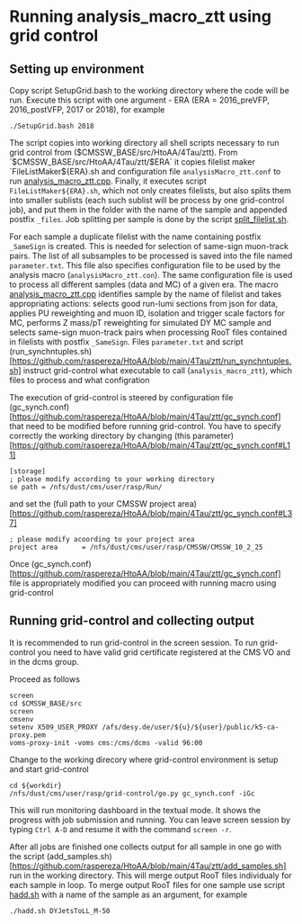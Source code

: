 # Running analysis_macro_ztt using grid control

## Setting up environment 

Copy script SetupGrid.bash to the working directory where the code will be run.
Execute this script with one argument - ERA (ERA = 2016_preVFP, 2016_postVFP, 2017 or 2018), for example
```
./SetupGrid.bash 2018
```
The script copies into working directory all shell scripts necessary to run grid control from ($CMSSW_BASE/src/HtoAA/4Tau/ztt). From `$CMSSW_BASE/src/HtoAA/4Tau/ztt/$ERA` it copies filelist maker `FileListMaker${ERA}.sh and configuration file `analysisMacro_ztt.conf` to run [analysis_macro_ztt.cpp](https://github.com/raspereza/HtoAA/blob/main/4Tau/bin/analysis_macro_ztt.cpp). Finally, it executes script `FileListMaker${ERA}.sh`, which not only creates filelists, but also splits them into smaller sublists (each such sublist will be process by one grid-control job), and put them in the folder with the name of the sample and appended postfix `_files`. Job splitting per sample is done by the script [split_filelist.sh](https://github.com/raspereza/HtoAA/blob/main/4Tau/ztt/split_filelist.sh).

For each sample a duplicate filelist with the name containing postfix `_SameSign` is created. This is needed for selection of same-sign muon-track pairs. The list of all subsamples to be processed is saved into the file named `parameter.txt`. This file also specifies configuration file to be used by the analysis macro (`analysisMacro_ztt.con`). The same configuration file is used to process all different samples (data and MC) of a given era. The macro [analysis_macro_ztt.cpp](https://github.com/raspereza/HtoAA/blob/main/4Tau/bin/analysis_macro_ztt.cpp) identifies sample by the name of filelist and takes appropriating actions: selects good run-lumi sections from json for data, applies PU reweighting and muon ID, isolation and trigger scale factors for MC, performs Z mass/pT reweighting for simulated DY MC sample and selects same-sign muon-track pairs when processing RooT files contained in filelists with postfix `_SameSign`. Files `parameter.txt` and script (run_synchntuples.sh)[https://github.com/raspereza/HtoAA/blob/main/4Tau/ztt/run_synchntuples.sh] instruct grid-control what executable to call (`analysis_macro_ztt`), which files to process and what configration
 
The execution of grid-control is steered by configuration file (gc_synch.conf)[https://github.com/raspereza/HtoAA/blob/main/4Tau/ztt/gc_synch.conf] that need to be modified before running grid-control.
You have to specify correctly the working directory by changing (this parameter)[https://github.com/raspereza/HtoAA/blob/main/4Tau/ztt/gc_synch.conf#L11] 
```
[storage]
; please modify according to your working directory
se path = /nfs/dust/cms/user/rasp/Run/
```
and set the (full path to your CMSSW project area)[https://github.com/raspereza/HtoAA/blob/main/4Tau/ztt/gc_synch.conf#L37]
```
; please modify acoording to your project area
project area      = /nfs/dust/cms/user/rasp/CMSSW/CMSSW_10_2_25
```

Once (gc_synch.conf)[https://github.com/raspereza/HtoAA/blob/main/4Tau/ztt/gc_synch.conf] file is appropriately modified you can proceed with running macro using grid-control 

## Running grid-control and collecting output

It is recommended to run grid-control in the screen session. To run grid-control you need to have valid grid certificate registered at the CMS VO and in the dcms group. 

Proceed as follows
```
screen
cd $CMSSW_BASE/src
screen
cmsenv 
setenv X509_USER_PROXY /afs/desy.de/user/${u}/${user}/public/k5-ca-proxy.pem
voms-proxy-init -voms cms:/cms/dcms -valid 96:00
```

Change to the working direcory where grid-control environment is setup and start grid-control
```
cd ${workdir}
/nfs/dust/cms/user/rasp/grid-control/go.py gc_synch.conf -iGc
```
This will run monitoring dashboard in the textual mode. It shows the progress with job
submission and running. You can leave screen session by typing `Ctrl A-D` and resume it
with the command `screen -r`.  

After all jobs are finished one collects output for all sample in one go with the script 
(add_samples.sh)[https://github.com/raspereza/HtoAA/blob/main/4Tau/ztt/add_samples.sh] run
in the working directory. This will merge output RooT files individualy for each sample
in loop. To merge output RooT files for one sample use script [hadd.sh](https://github.com/raspereza/HtoAA/blob/main/4Tau/ztt/hadd.sh) with a name of the sample as an argument, for example
```
./hadd.sh DYJetsToLL_M-50
```
 
